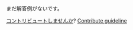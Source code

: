 
まだ解答例がないです。

[コントリビュートしませんか](https://github.com/BFEdev/BFE.dev-solutions/blob/main/quiz/6-arrow-function_ja.md)?  [Contribute guideline](https://github.com/BFEdev/BFE.dev-solutions#how-to-contribute)
